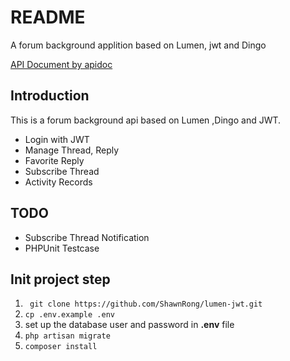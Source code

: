 # README
A forum background applition based on Lumen, jwt and Dingo

[API Document by apidoc](https://shawnrong.github.io/lumen-jwt/)

## Introduction

This is a forum background api based on Lumen ,Dingo and JWT.

- Login with JWT
- Manage Thread, Reply
- Favorite Reply
- Subscribe Thread
- Activity Records

## TODO

- Subscribe Thread Notification
- PHPUnit Testcase

## Init project step

1. ` git clone https://github.com/ShawnRong/lumen-jwt.git`
2. `cp .env.example .env`
3. set up the database user and password in **.env** file
4. `php artisan migrate`
5. `composer install`
